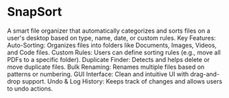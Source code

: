 # SnapSort
A smart file organizer that automatically categorizes and sorts files on a user's desktop based on type, name, date, or custom rules. Key Features: Auto-Sorting: Organizes files into folders like Documents, Images, Videos, and Code files. Custom Rules: Users can define sorting rules (e.g., move all PDFs to a specific folder). Duplicate Finder: Detects and helps delete or move duplicate files. Bulk Renaming: Renames multiple files based on patterns or numbering. GUI Interface: Clean and intuitive UI with drag-and-drop support. Undo & Log History: Keeps track of changes and allows users to undo actions.

